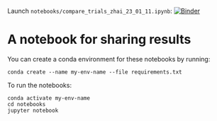 
Launch `notebooks/compare_trials_zhai_23_01_11.ipynb`: [![Binder](https://mybinder.org/badge_logo.svg)](https://mybinder.org/v2/gh/ksalesin/mts-share-notebook/HEAD?labpath=notebooks%2Fcompare_trials_zhai_23_01_11.ipynb)

# A notebook for sharing results

You can create a conda environment for these notebooks by running:  
```
conda create --name my-env-name --file requirements.txt
```

To run the notebooks:  
```
conda activate my-env-name
cd notebooks
jupyter notebook
```
